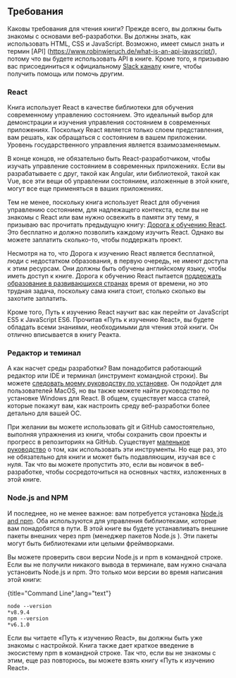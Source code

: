 ## Требования

Каковы требования для чтения книги? Прежде всего, вы должны быть знакомы с основами веб-разработки. Вы должны знать, как использовать HTML, CSS и JavaScript. Возможно, имеет смысл знать и термин [API] (https://www.robinwieruch.de/what-is-an-api-javascript/), потому что вы будете использовать API в книге. Кроме того, я призываю вас присоединиться к официальному [Slack каналу](https://slack-the-road-to-learn-react.wieruch.com/) книге, чтобы получить помощь или помочь другим.

### React

Книга использует React в качестве библиотеки для обучения современному управлению состоянием. Это идеальный выбор для демонстрации и изучения управления состоянием в современных приложениях. Поскольку React является только слоем представления, вам решать, как обращаться с состоянием в вашем приложении. Уровень государственного управления является взаимозаменяемым.

В конце концов, не обязательно быть React-разработчиком, чтобы изучать управление состоянием в современных приложениях. Если вы разрабатываете с друг, такой как Angular, или библиотекой, такой как Vue, все эти вещи об управлении состоянием, изложенные в этой книге, могут все еще применяться в ваших приложениях.

Тем не менее, поскольку книга использует React для обучения управлению состоянием, для надлежащего контекста, если вы не знакомы с React или вам нужно освежить в памяти эту тему, я призываю вас прочитать предыдущую книгу: [Дорога к обучению React](https://www.robinwieruch.de/the-road-to-learn-react/). Это бесплатно и должно позволить каждому изучить React. Однако вы можете заплатить сколько-то, чтобы поддержать проект.

Несмотря на то, что Дорога к изучению React является бесплатной, люди с недостатком образования, в первую очередь, не имеют доступа к этим ресурсам. Они должны быть обучены английскому языку, чтобы иметь доступ к книге. Дорога к обучению React пытается [поддержать образование в развивающихся странах](https://www.robinwieruch.de/giving-back-by-learning-react/) время от времени, но это трудная задача, поскольку сама книга стоит, столько сколько вы захотите заплатить.

Кроме того, Путь к изучению React научит вас как перейти от JavaScript ES5 к JavaScript ES6. Прочитав «Путь к изучению React», вы будете обладать всеми знаниями, необходимыми для чтения этой книги. Он отлично вписывается в книгу Реакта.

### Редактор и теминал

А как насчет среды разработки? Вам понадобится работающий редактор или IDE и терминал (инструмент командной строки). Вы можете [следовать моему руководству по установке](https://www.robinwieruch.de/developer-setup/). Он подойдет для пользователей MacOS, но вы также можете найти руководство по установке Windows для React. В общем, существует масса статей, которые покажут вам, как настроить среду веб-разработки более детально для вашей ОС.

При желании вы можете использовать git и GitHub самостоятельно, выполняя упражнения из книги, чтобы сохранить свои проекты и прогресс в репозиториях на GitHub. Существует [маленькое руководство](https://www.robinwieruch.de/git-essential-commands/) о том, как использовать эти инструменты. Но еще раз, это не обязательно для книги и может быть подавляющим, изучая все с нуля. Так что вы можете пропустить это, если вы новичок в веб-разработке, чтобы сосредоточиться на основных частях, изложенных в этой книге.

### Node.js and NPM

И последнее, но не менее важное: вам потребуется установка [Node.js and npm](https://nodejs.org/en/). Оба используются для управления библиотеками, которые вам понадобятся в пути. В этой книге вы будете устанавливать внешние пакеты внешних через npm (менеджер пакетов Node.js ). Эти пакеты могут быть библиотеками или целыми фреймворками.

Вы можете проверить свои версии Node.js и npm в командной строке. Если вы не получили никакого вывода в терминале, вам нужно сначала установить Node.js и npm. Это только мои версии во время написания этой книги:

{title="Command Line",lang="text"}
~~~~~~~~
node --version
*v8.9.4
npm --version
*v6.1.0
~~~~~~~~

Если вы читаете «Путь к изучению React», вы должны быть уже знакомы с настройкой. Книга также дает краткое введение в экосистему npm в командной строке. Так что, если вы не знакомы с этим, еще раз повторюсь, вы можете взять книгу «Путь к изучению React».

